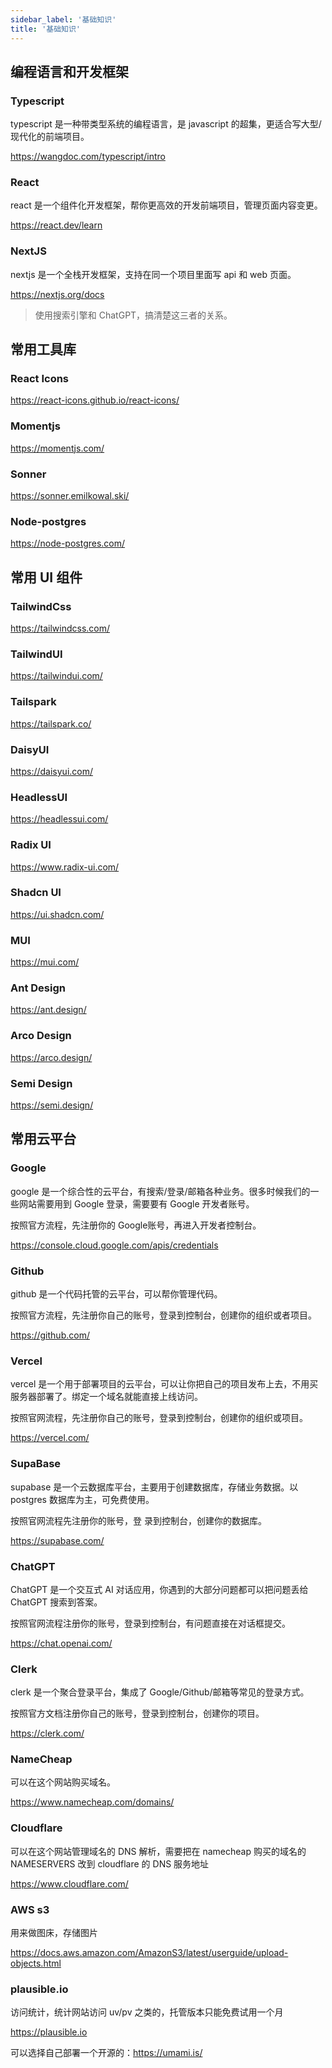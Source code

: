 ```yaml
---
sidebar_label: '基础知识'
title: '基础知识' 
---
```


## 编程语言和开发框架

### Typescript

typescript 是一种带类型系统的编程语言，是 javascript 的超集，更适合写大型/现代化的前端项目。

https://wangdoc.com/typescript/intro

### React

react 是一个组件化开发框架，帮你更高效的开发前端项目，管理页面内容变更。

https://react.dev/learn

### NextJS

nextjs 是一个全栈开发框架，支持在同一个项目里面写 api 和 web 页面。

https://nextjs.org/docs

> 使用搜索引擎和 ChatGPT，搞清楚这三者的关系。

## 常用工具库

### React Icons

https://react-icons.github.io/react-icons/

### Momentjs

https://momentjs.com/

### Sonner

https://sonner.emilkowal.ski/

### Node-postgres

https://node-postgres.com/

## 常用 UI 组件

### TailwindCss

https://tailwindcss.com/

### TailwindUI

https://tailwindui.com/

### Tailspark

https://tailspark.co/

### DaisyUI

https://daisyui.com/

### HeadlessUI

https://headlessui.com/

### Radix UI

https://www.radix-ui.com/

### Shadcn UI

https://ui.shadcn.com/

### MUI

https://mui.com/

### Ant Design

https://ant.design/

### Arco Design

https://arco.design/

### Semi Design

https://semi.design/

## 常用云平台

### Google

google 是一个综合性的云平台，有搜索/登录/邮箱各种业务。很多时候我们的一些网站需要用到 Google 登录，需要要有 Google 开发者账号。

按照官方流程，先注册你的 Google账号，再进入开发者控制台。

https://console.cloud.google.com/apis/credentials

### Github

github 是一个代码托管的云平台，可以帮你管理代码。

按照官方流程，先注册你自己的账号，登录到控制台，创建你的组织或者项目。

https://github.com/

### Vercel

vercel 是一个用于部署项目的云平台，可以让你把自己的项目发布上去，不用买服务器部署了。绑定一个域名就能直接上线访问。

按照官网流程，先注册你自己的账号，登录到控制台，创建你的组织或项目。

https://vercel.com/

### SupaBase

supabase 是一个云数据库平台，主要用于创建数据库，存储业务数据。以 postgres 数据库为主，可免费使用。

按照官网流程先注册你的账号，登 录到控制台，创建你的数据库。

https://supabase.com/

### ChatGPT

ChatGPT 是一个交互式 AI 对话应用，你遇到的大部分问题都可以把问题丢给 ChatGPT 搜索到答案。

按照官网流程注册你的账号，登录到控制台，有问题直接在对话框提交。

https://chat.openai.com/

### Clerk

clerk 是一个聚合登录平台，集成了 Google/Github/邮箱等常见的登录方式。

按照官方文档注册你自己的账号，登录到控制台，创建你的项目。

https://clerk.com/

### NameCheap

可以在这个网站购买域名。

https://www.namecheap.com/domains/

### Cloudflare

可以在这个网站管理域名的 DNS 解析，需要把在 namecheap 购买的域名的 NAMESERVERS 改到 cloudflare 的 DNS 服务地址

https://www.cloudflare.com/

### AWS s3

用来做图床，存储图片

https://docs.aws.amazon.com/AmazonS3/latest/userguide/upload-objects.html

### plausible.io

访问统计，统计网站访问 uv/pv 之类的，托管版本只能免费试用一个月

https://plausible.io

可以选择自己部署一个开源的：https://umami.is/

